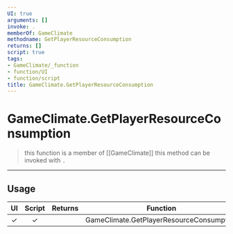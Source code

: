 ```yaml
---
UI: true
arguments: []
invoke: .
memberOf: GameClimate
methodname: GetPlayerResourceConsumption
returns: []
script: true
tags:
- GameClimate/_function
- function/UI
- function/script
title: GameClimate.GetPlayerResourceConsumption
---
```

# GameClimate.GetPlayerResourceConsumption
> this function is a member of [[GameClimate]]
> this method can be invoked with `.`
-----
## Usage
|  UI | Script | Returns | Function | Arguments |
|:---:|:------:|-------:|:--------:|:---------|
|✓|✓||GameClimate.GetPlayerResourceConsumption||
